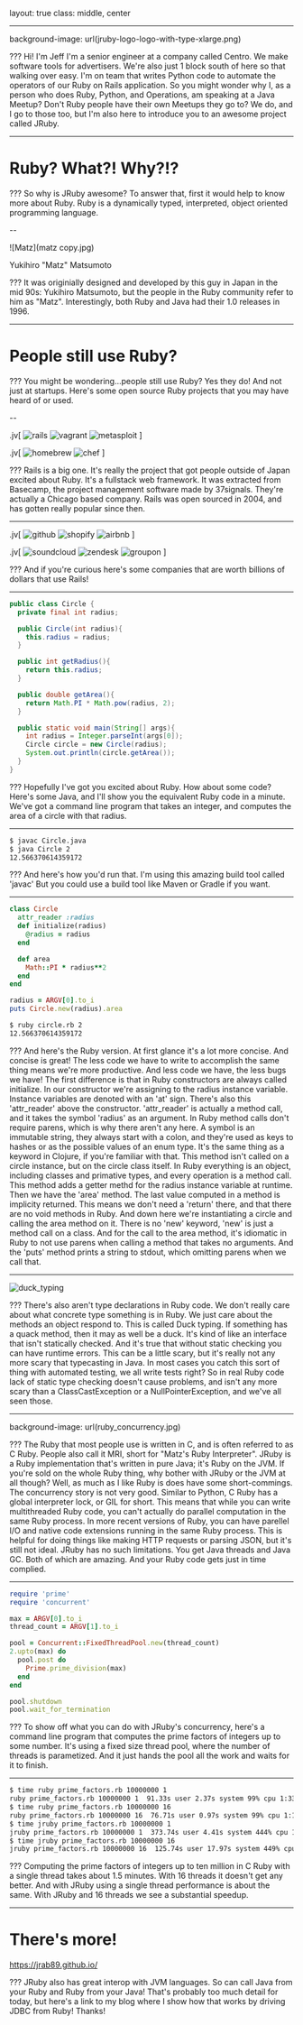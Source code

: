 layout: true
class: middle, center

---

background-image: url(jruby-logo-logo-with-type-xlarge.png)

???
Hi! I'm Jeff
I'm a senior engineer at a company called Centro.
We make software tools for advertisers.
We're also just 1 block south of here so that walking over easy.
I'm on team that writes Python code to automate the operators of our Ruby on Rails application.
So you might wonder why I, as a person who does Ruby, Python, and Operations, am speaking at a Java Meetup?
Don't Ruby people have their own Meetups they go to?
We do, and I go to those too, but I'm also here to introduce you to an awesome project called JRuby.

---

# Ruby? What?! Why?!?

???
So why is JRuby awesome?
To answer that, first it would help to know more about Ruby.
Ruby is a dynamically typed, interpreted, object oriented programming language.

--

![Matz](matz copy.jpg)

Yukihiro "Matz" Matsumoto

???
It was originially designed and developed by this guy in Japan in the mid 90s:
Yukihiro Matsumoto, but the people in the Ruby community refer to him as "Matz".
Interestingly, both Ruby and Java had their 1.0 releases in 1996.

---

# People still use Ruby?

???
You might be wondering...people still use Ruby?
Yes they do! And not just at startups.
Here's some open source Ruby projects that you may have heard of or used.

--

.jv[
  ![rails](rails_logo.png)
  ![vagrant](vagrant_logo.png)
  ![metasploit](Metasploit_logo.png)
]

.jv[
  ![homebrew](Homebrew_logo.png)
  ![chef](Chef_logo.png)
]

???
Rails is a big one. It's really the project that got people outside of Japan excited about Ruby.
It's a fullstack web framework.
It was extracted from Basecamp, the project management software made by 37signals.
They're actually a Chicago based company.
Rails was open sourced in 2004, and has gotten really popular since then.

---

.jv[
  ![github](github_logo.png)
  ![shopify](shopify.png)
  ![airbnb](Airbnb_Logo.png)
]

.jv[
  ![soundcloud](soundcloud.png)
  ![zendesk](zendesk.jpg)
  ![groupon](groupon.png)
]

???
And if you're curious here's some companies that are worth billions of dollars that use Rails!

---

```java
public class Circle {
  private final int radius;

  public Circle(int radius){
    this.radius = radius;
  }

  public int getRadius(){
    return this.radius;
  }

  public double getArea(){
    return Math.PI * Math.pow(radius, 2);
  }

  public static void main(String[] args){
    int radius = Integer.parseInt(args[0]);
    Circle circle = new Circle(radius);
    System.out.println(circle.getArea());
  }
}
```

???
Hopefully I've got you excited about Ruby.
How about some code?
Here's some Java, and I'll show you the equivalent Ruby code in a minute.
We've got a command line program that takes an integer,
and computes the area of a circle with that radius.

---

```sh
$ javac Circle.java
$ java Circle 2
12.566370614359172
```

???
And here's how you'd run that.
I'm using this amazing build tool called 'javac'
But you could use a build tool like Maven or Gradle if you want.

---

```rb
class Circle
  attr_reader :radius
  def initialize(radius)
    @radius = radius
  end

  def area
    Math::PI * radius**2
  end
end

radius = ARGV[0].to_i
puts Circle.new(radius).area
```

```sh
$ ruby circle.rb 2
12.566370614359172
```

???
And here's the Ruby version.
At first glance it's a lot more concise.
And concise is great!
The less code we have to write to accomplish the same thing means we're more productive.
And less code we have, the less bugs we have!
The first difference is that in Ruby constructors are always called initialize.
In our constructor we're assigning to the radius instance variable.
Instance variables are denoted with an 'at' sign.
There's also this 'attr_reader' above the constructor.
'attr_reader' is actually a method call, and it takes the symbol 'radius' as an argument.
In Ruby method calls don't require parens, which is why there aren't any here.
A symbol is an immutable string, they always start with a colon, and they're used as keys to hashes or as the possible values of an enum type.
It's the same thing as a keyword in Clojure, if you're familiar with that.
This method isn't called on a circle instance, but on the circle class itself.
In Ruby everything is an object, including classes and primative types, and every operation is a method call.
This method adds a getter methd for the radius instance variable at runtime.
Then we have the 'area' method.
The last value computed in a method is implicity returned.
This means we don't need a 'return' there, and that there are no void methods in Ruby.
And down here we're instantiating a circle and calling the area method on it.
There is no 'new' keyword, 'new' is just a method call on a class.
And for the call to the area method, it's idiomatic in Ruby to not use parens when calling a method that takes no arguments.
And the 'puts' method prints a string to stdout, which omitting parens when we call that.

---

![duck_typing](duck_typing.png)

???
There's also aren't type declarations in Ruby code.
We don't really care about what concrete type something is in Ruby.
We just care about the methods an object respond to.
This is called Duck typing.
If something has a quack method, then it may as well be a duck.
It's kind of like an interface that isn't statically checked.
And it's true that without static checking you can have runtime errors.
This can be a little scary, but it's really not any more scary that typecasting in Java.
In most cases you catch this sort of thing with automated testing, we all write tests right?
So in real Ruby code lack of static type checking doesn't cause problems,
and isn't any more scary than a ClassCastException or a NullPointerException,
and we've all seen those.

---

background-image: url(ruby_concurrency.jpg)

???
The Ruby that most people use is written in C, and is often referred to as C Ruby.
People also call it MRI, short for "Matz's Ruby Interpreter".
JRuby is a Ruby implementation that's written in pure Java; it's Ruby on the JVM.
If you're sold on the whole Ruby thing, why bother with JRuby or the JVM at all though?
Well, as much as I like Ruby is does have some short-commings.
The concurrency story is not very good.
Similar to Python, C Ruby has a global interpreter lock, or GIL for short.
This means that while you can write multithreaded Ruby code, you can't actually do parallel computation in the same Ruby process.
In more recent versions of Ruby, you can have parellel I/O and native code extensions running in the same Ruby process.
This is helpful for doing things like making HTTP requests or parsing JSON, but it's still not ideal.
JRuby has no such limitations. You get Java threads and Java GC. Both of which are amazing.
And your Ruby code gets just in time complied.

---

```rb
require 'prime'
require 'concurrent'

max = ARGV[0].to_i
thread_count = ARGV[1].to_i

pool = Concurrent::FixedThreadPool.new(thread_count)
2.upto(max) do
  pool.post do
    Prime.prime_division(max)
  end
end

pool.shutdown
pool.wait_for_termination
```

???
To show off what you can do with JRuby's concurrency,
here's a command line program that computes the prime factors of integers up to some number.
It's using a fixed size thread pool, where the number of threads is parametized.
And it just hands the pool all the work and waits for it to finish.

---

```sh
$ time ruby prime_factors.rb 10000000 1
ruby prime_factors.rb 10000000 1  91.33s user 2.37s system 99% cpu 1:33.80 total
$ time ruby prime_factors.rb 10000000 16
ruby prime_factors.rb 10000000 16  76.71s user 0.97s system 99% cpu 1:17.77 total
$ time jruby prime_factors.rb 10000000 1
jruby prime_factors.rb 10000000 1  373.74s user 4.41s system 444% cpu 1:25.01 total
$ time jruby prime_factors.rb 10000000 16
jruby prime_factors.rb 10000000 16  125.74s user 17.97s system 449% cpu 31.976 total
```

???
Computing the prime factors of integers up to ten million in C Ruby with a single thread takes about 1.5 minutes.
With 16 threads it doesn't get any better.
And with JRuby using a single thread performance is about the same.
With JRuby and 16 threads we see a substantial speedup.

---

# There's more!

https://jrab89.github.io/

???
JRuby also has great interop with JVM languages.
So can call Java from your Ruby and Ruby from your Java!
That's probably too much detail for today,
but here's a link to my blog where I show how that works by
driving JDBC from Ruby! Thanks!